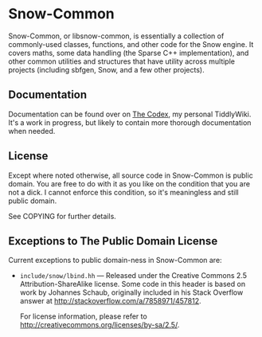 # Snow-Common

Snow-Common, or libsnow-common, is essentially a collection of commonly-used
classes, functions, and other code for the Snow engine. It covers maths, some
data handling (the Sparse C++ implementation), and other common utilities and
structures that have utility across multiple projects (including sbfgen, Snow,
and a few other projects).

## Documentation

Documentation can be found over on [The Codex], my personal TiddlyWiki. It's a
work in progress, but likely to contain more thorough documentation when needed.

[The Codex]: http://spifftastic.net/codex/

## License

Except where noted otherwise, all source code in Snow-Common is public
domain. You are free to do with it as you like on the condition that you are not
a dick. I cannot enforce this condition, so it's meaningless and still public
domain.

See COPYING for further details.

## Exceptions to The Public Domain License

Current exceptions to public domain-ness in Snow-Common are:

* `include/snow/lbind.hh` —
    Released under the Creative Commons 2.5 Attribution-ShareAlike license. Some
    code in this header is based on work by Johannes Schaub, originally included
    in his Stack Overflow answer at <http://stackoverflow.com/a/7858971/457812>.

    For license information, please refer to
    <http://creativecommons.org/licenses/by-sa/2.5/>.
